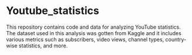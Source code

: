 # Youtube_statistics
This repository contains code and data for analyzing YouTube statistics. The dataset used in this analysis was gotten from Kaggle and it  includes various metrics such as subscribers, video views, channel types, country-wise statistics, and more.
